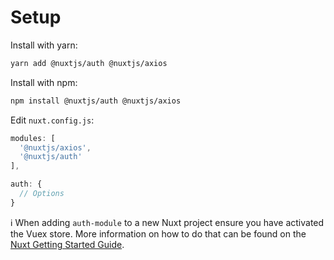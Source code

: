 # Setup

Install with yarn:

```bash
yarn add @nuxtjs/auth @nuxtjs/axios
```

Install with npm:

```bash
npm install @nuxtjs/auth @nuxtjs/axios
```

Edit `nuxt.config.js`:

```js
modules: [
  '@nuxtjs/axios',
  '@nuxtjs/auth'
],

auth: {
  // Options
}
```

ℹ️ When adding `auth-module` to a new Nuxt project ensure you have activated the Vuex store. More information on how to do that can be found on the [Nuxt Getting Started Guide](https://nuxtjs.org/guide/vuex-store).
